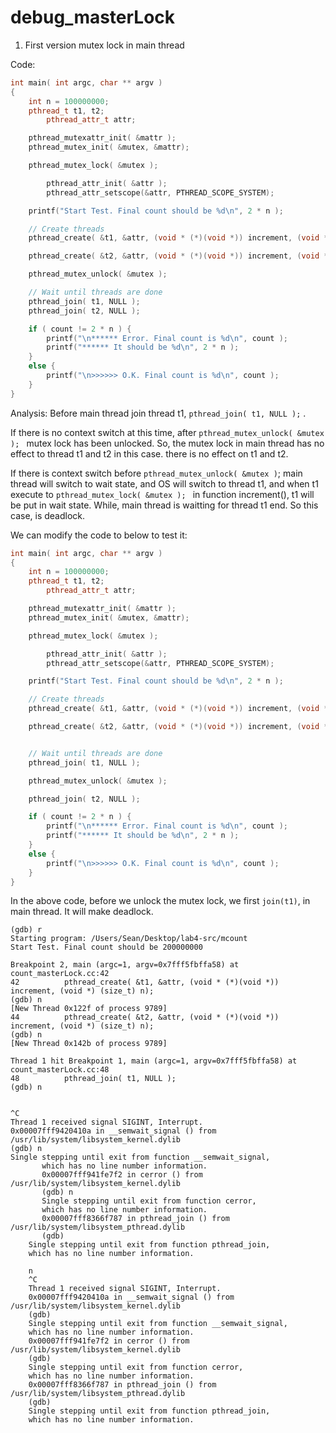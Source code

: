 # debug_masterLock

1. First version mutex lock in main thread

Code:

~~~cpp
int main( int argc, char ** argv )
{
	int n = 100000000;
	pthread_t t1, t2;
        pthread_attr_t attr;

	pthread_mutexattr_init( &mattr );
	pthread_mutex_init( &mutex, &mattr);

	pthread_mutex_lock( &mutex );

        pthread_attr_init( &attr );
        pthread_attr_setscope(&attr, PTHREAD_SCOPE_SYSTEM);

	printf("Start Test. Final count should be %d\n", 2 * n );

	// Create threads
	pthread_create( &t1, &attr, (void * (*)(void *)) increment, (void *) (size_t) n);

	pthread_create( &t2, &attr, (void * (*)(void *)) increment, (void *) (size_t) n);

	pthread_mutex_unlock( &mutex );

	// Wait until threads are done
	pthread_join( t1, NULL );
	pthread_join( t2, NULL );

	if ( count != 2 * n ) {
		printf("\n****** Error. Final count is %d\n", count );
		printf("****** It should be %d\n", 2 * n );
	}
	else {
		printf("\n>>>>>> O.K. Final count is %d\n", count );
	}
}

~~~

Analysis: Before main thread join thread t1, `pthread_join( t1, NULL );` . 

If there is no context switch at this time, after `pthread_mutex_unlock( &mutex );
` mutex lock has been unlocked. So, the mutex lock in main thread has no effect to thread t1 and t2 in this case.  there is no effect on t1 and t2.

If there is context switch before `pthread_mutex_unlock( &mutex )`; main thread will switch to wait state, and OS will switch to thread t1, and when t1 execute to `pthread_mutex_lock( &mutex );
` in function increment(), t1 will be put in wait state.
While, main thread is waitting for thread t1 end. So this case, is deadlock.

We can modify the code to below to test it:

~~~cpp
int main( int argc, char ** argv )
{
	int n = 100000000;
	pthread_t t1, t2;
        pthread_attr_t attr;

	pthread_mutexattr_init( &mattr );
	pthread_mutex_init( &mutex, &mattr);

	pthread_mutex_lock( &mutex );

        pthread_attr_init( &attr );
        pthread_attr_setscope(&attr, PTHREAD_SCOPE_SYSTEM);

	printf("Start Test. Final count should be %d\n", 2 * n );

	// Create threads
	pthread_create( &t1, &attr, (void * (*)(void *)) increment, (void *) (size_t) n);

	pthread_create( &t2, &attr, (void * (*)(void *)) increment, (void *) (size_t) n);


	// Wait until threads are done
	pthread_join( t1, NULL );

	pthread_mutex_unlock( &mutex );

	pthread_join( t2, NULL );

	if ( count != 2 * n ) {
		printf("\n****** Error. Final count is %d\n", count );
		printf("****** It should be %d\n", 2 * n );
	}
	else {
		printf("\n>>>>>> O.K. Final count is %d\n", count );
	}
}

~~~
In the above code, before we unlock the mutex lock, we first `join(t1)`, in main thread. It will make deadlock.

~~~
(gdb) r
Starting program: /Users/Sean/Desktop/lab4-src/mcount
Start Test. Final count should be 200000000

Breakpoint 2, main (argc=1, argv=0x7fff5fbffa58) at count_masterLock.cc:42
42     		pthread_create( &t1, &attr, (void * (*)(void *)) increment, (void *) (size_t) n);
(gdb) n
[New Thread 0x122f of process 9789]
44     		pthread_create( &t2, &attr, (void * (*)(void *)) increment, (void *) (size_t) n);
(gdb) n
[New Thread 0x142b of process 9789]

Thread 1 hit Breakpoint 1, main (argc=1, argv=0x7fff5fbffa58) at count_masterLock.cc:48
48     		pthread_join( t1, NULL );
(gdb) n


^C
Thread 1 received signal SIGINT, Interrupt.
0x00007fff9420410a in __semwait_signal () from /usr/lib/system/libsystem_kernel.dylib
(gdb) n
Single stepping until exit from function __semwait_signal,
       which has no line number information.
       0x00007fff941fe7f2 in cerror () from /usr/lib/system/libsystem_kernel.dylib
       (gdb) n
       Single stepping until exit from function cerror,
       which has no line number information.
       0x00007fff8366f787 in pthread_join () from /usr/lib/system/libsystem_pthread.dylib
       (gdb)
	Single stepping until exit from function pthread_join,
	which has no line number information.

	n
	^C
	Thread 1 received signal SIGINT, Interrupt.
	0x00007fff9420410a in __semwait_signal () from /usr/lib/system/libsystem_kernel.dylib
	(gdb)
	Single stepping until exit from function __semwait_signal,
	which has no line number information.
	0x00007fff941fe7f2 in cerror () from /usr/lib/system/libsystem_kernel.dylib
	(gdb)
	Single stepping until exit from function cerror,
	which has no line number information.
	0x00007fff8366f787 in pthread_join () from /usr/lib/system/libsystem_pthread.dylib
	(gdb)
	Single stepping until exit from function pthread_join,
	which has no line number information.
~~~
